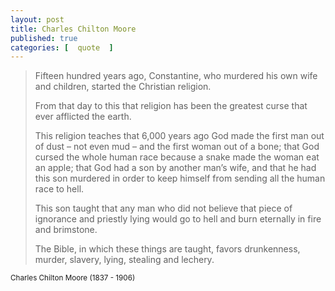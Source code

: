 ```yaml
---
layout: post
title: Charles Chilton Moore
published: true 
categories: [  quote  ]
---
```


<blockquote>
<p>
Fifteen hundred years ago, Constantine, who murdered his own wife and children, started the Christian religion.
</p><p>
From that day to this that religion has been the greatest curse that ever afflicted the earth.
</p><p>
This religion teaches that 6,000 years ago God made the first man out of dust – not even mud – and the first woman out of a bone; that God cursed the whole human race because a snake made the woman eat an apple; that God had a son by another man’s wife, and that he had this son murdered in order to keep himself from sending all the human race to hell.
</p><p>
This son taught that any man who did not believe that piece of ignorance and priestly lying would go to hell and burn eternally in fire and brimstone.
</p><p>
The Bible, in which these things are taught, favors drunkenness, murder, slavery, lying, stealing and lechery.
</p>
</blockquote>
<small>Charles Chilton Moore (1837 - 1906)</small>

